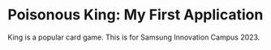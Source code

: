 # Poisonous King: My First Application
 King is a popular card game. This is for Samsung Innovation Campus 2023.
